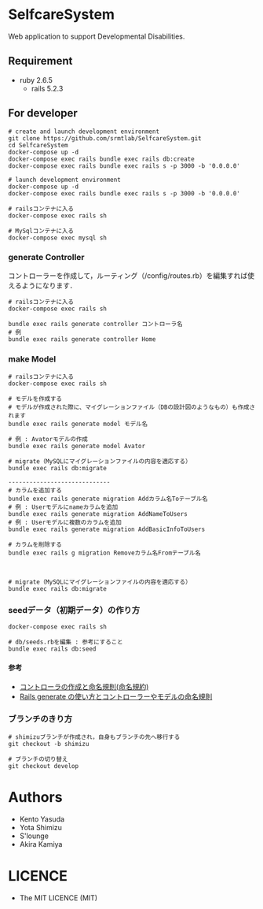 SelfcareSystem
====
Web application to support Developmental Disabilities.

## Requirement
- ruby 2.6.5
    - rails 5.2.3

## For developer
```
# create and launch development environment
git clone https://github.com/srmtlab/SelfcareSystem.git
cd SelfcareSystem
docker-compose up -d
docker-compose exec rails bundle exec rails db:create
docker-compose exec rails bundle exec rails s -p 3000 -b '0.0.0.0'

# launch development environment
docker-compose up -d
docker-compose exec rails bundle exec rails s -p 3000 -b '0.0.0.0'

# railsコンテナに入る
docker-compose exec rails sh

# MySqlコンテナに入る
docker-compose exec mysql sh
```

### generate Controller
コントローラーを作成して，ルーティング（/config/routes.rb）を編集すれば使えるようになります．
```
# railsコンテナに入る
docker-compose exec rails sh

bundle exec rails generate controller コントローラ名
# 例
bundle exec rails generate controller Home
```

### make Model
```
# railsコンテナに入る
docker-compose exec rails sh

# モデルを作成する
# モデルが作成された際に、マイグレーションファイル（DBの設計図のようなもの）も作成されます
bundle exec rails generate model モデル名

# 例 : Avatorモデルの作成
bundle exec rails generate model Avator

# migrate（MySQLにマイグレーションファイルの内容を適応する）
bundle exec rails db:migrate

-----------------------------
# カラムを追加する
bundle exec rails generate migration Addカラム名Toテーブル名
# 例 : Userモデルにnameカラムを追加
bundle exec rails generate migration AddNameToUsers
# 例 : Userモデルに複数のカラムを追加
bundle exec rails generate migration AddBasicInfoToUsers

# カラムを削除する
bundle exec rails g migration Removeカラム名Fromテーブル名



# migrate（MySQLにマイグレーションファイルの内容を適応する）
bundle exec rails db:migrate

```

### seedデータ（初期データ）の作り方
```
docker-compose exec rails sh

# db/seeds.rbを編集 : 参考にすること
bundle exec rails db:seed

```

#### 参考
- [コントローラの作成と命名規則(命名規約)](https://www.javadrive.jp/rails/controller/index1.html)
- [Rails generate の使い方とコントローラーやモデルの命名規則](https://qiita.com/higeaaa/items/96c708d01a3dbb161f20)

### ブランチのきり方
```
# shimizuブランチが作成され，自身もブランチの先へ移行する
git checkout -b shimizu

# ブランチの切り替え
git checkout develop
```

# Authors
- Kento Yasuda
- Yota Shimizu
- S'lounge
- Akira Kamiya
  
# LICENCE
- The MIT LICENCE (MIT)
